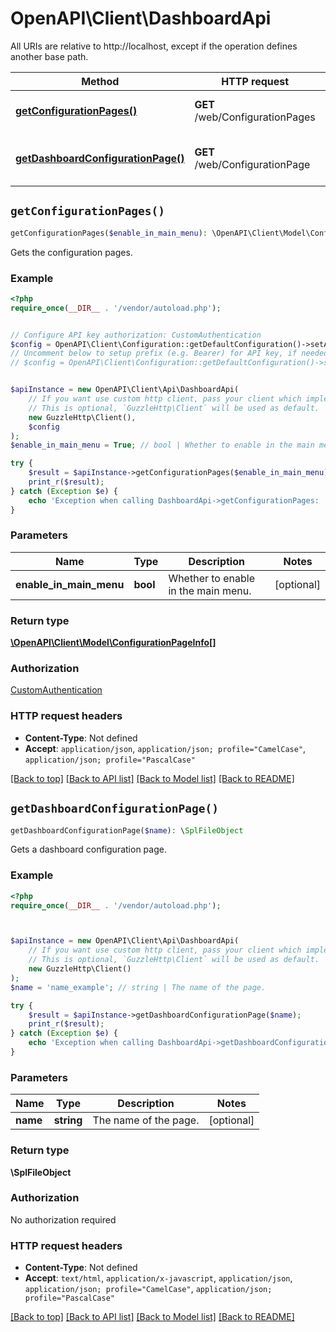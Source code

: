# OpenAPI\Client\DashboardApi

All URIs are relative to http://localhost, except if the operation defines another base path.

| Method | HTTP request | Description |
| ------------- | ------------- | ------------- |
| [**getConfigurationPages()**](DashboardApi.md#getConfigurationPages) | **GET** /web/ConfigurationPages | Gets the configuration pages. |
| [**getDashboardConfigurationPage()**](DashboardApi.md#getDashboardConfigurationPage) | **GET** /web/ConfigurationPage | Gets a dashboard configuration page. |


## `getConfigurationPages()`

```php
getConfigurationPages($enable_in_main_menu): \OpenAPI\Client\Model\ConfigurationPageInfo[]
```

Gets the configuration pages.

### Example

```php
<?php
require_once(__DIR__ . '/vendor/autoload.php');


// Configure API key authorization: CustomAuthentication
$config = OpenAPI\Client\Configuration::getDefaultConfiguration()->setApiKey('X-Emby-Token', 'YOUR_API_KEY');
// Uncomment below to setup prefix (e.g. Bearer) for API key, if needed
// $config = OpenAPI\Client\Configuration::getDefaultConfiguration()->setApiKeyPrefix('X-Emby-Token', 'Bearer');


$apiInstance = new OpenAPI\Client\Api\DashboardApi(
    // If you want use custom http client, pass your client which implements `GuzzleHttp\ClientInterface`.
    // This is optional, `GuzzleHttp\Client` will be used as default.
    new GuzzleHttp\Client(),
    $config
);
$enable_in_main_menu = True; // bool | Whether to enable in the main menu.

try {
    $result = $apiInstance->getConfigurationPages($enable_in_main_menu);
    print_r($result);
} catch (Exception $e) {
    echo 'Exception when calling DashboardApi->getConfigurationPages: ', $e->getMessage(), PHP_EOL;
}
```

### Parameters

| Name | Type | Description  | Notes |
| ------------- | ------------- | ------------- | ------------- |
| **enable_in_main_menu** | **bool**| Whether to enable in the main menu. | [optional] |

### Return type

[**\OpenAPI\Client\Model\ConfigurationPageInfo[]**](../Model/ConfigurationPageInfo.md)

### Authorization

[CustomAuthentication](../../README.md#CustomAuthentication)

### HTTP request headers

- **Content-Type**: Not defined
- **Accept**: `application/json`, `application/json; profile="CamelCase"`, `application/json; profile="PascalCase"`

[[Back to top]](#) [[Back to API list]](../../README.md#endpoints)
[[Back to Model list]](../../README.md#models)
[[Back to README]](../../README.md)

## `getDashboardConfigurationPage()`

```php
getDashboardConfigurationPage($name): \SplFileObject
```

Gets a dashboard configuration page.

### Example

```php
<?php
require_once(__DIR__ . '/vendor/autoload.php');



$apiInstance = new OpenAPI\Client\Api\DashboardApi(
    // If you want use custom http client, pass your client which implements `GuzzleHttp\ClientInterface`.
    // This is optional, `GuzzleHttp\Client` will be used as default.
    new GuzzleHttp\Client()
);
$name = 'name_example'; // string | The name of the page.

try {
    $result = $apiInstance->getDashboardConfigurationPage($name);
    print_r($result);
} catch (Exception $e) {
    echo 'Exception when calling DashboardApi->getDashboardConfigurationPage: ', $e->getMessage(), PHP_EOL;
}
```

### Parameters

| Name | Type | Description  | Notes |
| ------------- | ------------- | ------------- | ------------- |
| **name** | **string**| The name of the page. | [optional] |

### Return type

**\SplFileObject**

### Authorization

No authorization required

### HTTP request headers

- **Content-Type**: Not defined
- **Accept**: `text/html`, `application/x-javascript`, `application/json`, `application/json; profile="CamelCase"`, `application/json; profile="PascalCase"`

[[Back to top]](#) [[Back to API list]](../../README.md#endpoints)
[[Back to Model list]](../../README.md#models)
[[Back to README]](../../README.md)
